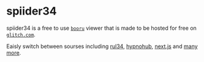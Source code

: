 # spiider34

spiider34 is a free to use [`booru`](https://booru.org/top) viewer that is made to be hosted for free on [`glitch.com`](https://glitch.com).

Eaisly switch between sourses including [rul34](https://github.com/senchalabs/connect), [hypnohub](https://github.com/expressjs/express), [next.js](https://github.com/vercel/next.js) and [many more](#compatible-servers).